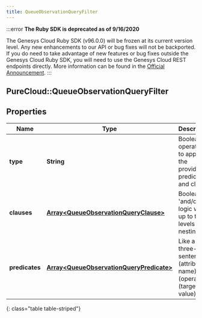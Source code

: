 ```yaml
---
title: QueueObservationQueryFilter
---
```


:::error
**The Ruby SDK is deprecated as of 9/16/2020**

The Genesys Cloud Ruby SDK (v96.0.0) will be frozen at its current version level. Any new enhancements to our API or bug fixes will not be backported. If you do need to take advantage of new features or bug fixes outside the Genesys Cloud Ruby SDK, you will need to use the Genesys Cloud REST endpoints directly. More information can be found in the [Official Announcement](https://developer.mypurecloud.com/forum/t/announcement-genesys-cloud-ruby-sdk-end-of-life/8850).
:::


## PureCloud::QueueObservationQueryFilter

## Properties

|Name | Type | Description | Notes|
|------------ | ------------- | ------------- | -------------|
| **type** | **String** | Boolean operation to apply to the provided predicates and clauses | |
| **clauses** | [**Array&lt;QueueObservationQueryClause&gt;**](QueueObservationQueryClause.html) | Boolean &#39;and/or&#39; logic with up to two-levels of nesting | [optional] |
| **predicates** | [**Array&lt;QueueObservationQueryPredicate&gt;**](QueueObservationQueryPredicate.html) | Like a three-word sentence: (attribute-name) (operator) (target-value). | [optional] |
{: class="table table-striped"}


